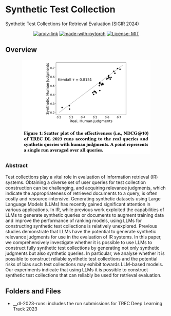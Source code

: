 # Synthetic Test Collection
Synthetic Test Collections for Retrieval Evaluation (SIGIR 2024)

<div align="center">

  [![arxiv-link](https://img.shields.io/badge/Paper-PDF-red?style=flat&logo=arXiv&logoColor=red)](https://arxiv.org/pdf/2405.07767)
  [![made-with-pytorch](https://img.shields.io/badge/Made%20with-PyTorch-brightgreen)](https://pytorch.org/)
  [![License: MIT](https://img.shields.io/badge/License-MIT-yellow.svg)](https://opensource.org/licenses/MIT)
</div>

## Overview

<p align="center">
  <img src="figs/synthetic-queries.png" width="400">
</a>
<br />

### Abstract
Test collections play a vital role in evaluation of information retrieval (IR) systems. Obtaining a diverse set of user queries for test collection construction can be challenging, and acquiring relevance judgments, which indicate the appropriateness of retrieved documents to a query, is often costly and resource-intensive. Generating synthetic datasets using Large Language Models (LLMs) has recently gained significant attention in various applications. In IR, while previous work exploited the capabilities of LLMs to generate synthetic queries or documents to augment training data and improve the performance of ranking models, using LLMs for constructing synthetic test collections is relatively unexplored. Previous studies demonstrate that LLMs have the potential to generate synthetic relevance judgments for use in the evaluation of IR systems. In this paper, we comprehensively investigate whether it is possible to use LLMs to construct fully synthetic test collections by generating not only synthetic judgments but also synthetic queries. In particular, we analyse whether it is possible to construct reliable synthetic test collections and the potential risks of bias such test collections may exhibit towards LLM-based models. Our experiments indicate that using LLMs it is possible to construct synthetic test collections that can reliably be used for retrieval evaluation.

## Folders and Files

- __dl-2023-runs: includes the run submissions for TREC Deep Learning Track 2023